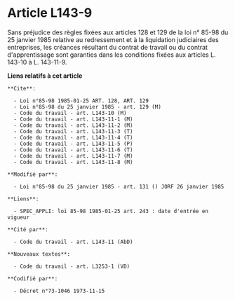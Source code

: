 # Article L143-9

Sans préjudice des règles fixées aux articles 128 et 129 de la loi n° 85-98 du 25 janvier 1985 relative au redressement et à
la liquidation judiciaires des entreprises, les créances résultant du contrat de travail ou du contrat d'apprentissage sont
garanties dans les conditions fixées aux articles L. 143-10 à L. 143-11-9.

**Liens relatifs à cet article**

	**Cite**:

	  - Loi n°85-98 1985-01-25 ART. 128, ART. 129
	  - Loi n°85-98 du 25 janvier 1985 - art. 129 (M)
	  - Code du travail - art. L143-10 (M)
	  - Code du travail - art. L143-11-1 (M)
	  - Code du travail - art. L143-11-2 (M)
	  - Code du travail - art. L143-11-3 (T)
	  - Code du travail - art. L143-11-4 (T)
	  - Code du travail - art. L143-11-5 (P)
	  - Code du travail - art. L143-11-6 (T)
	  - Code du travail - art. L143-11-7 (M)
	  - Code du travail - art. L143-11-8 (M)

	**Modifié par**:

	  - Loi n°85-98 du 25 janvier 1985 - art. 131 () JORF 26 janvier 1985

	**Liens**:

	  - SPEC_APPLI: loi 85-98 1985-01-25 art. 243 : date d'entrée en vigueur

	**Cité par**:

	  - Code du travail - art. L143-11 (AbD)

	**Nouveaux textes**:

	  - Code du travail - art. L3253-1 (VD)

	**Codifié par**:

	  - Décret n°73-1046 1973-11-15
